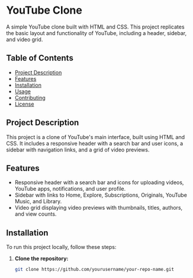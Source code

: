 # YouTube Clone

A simple YouTube clone built with HTML and CSS. This project replicates the basic layout and functionality of YouTube, including a header, sidebar, and video grid.

## Table of Contents

- [Project Description](#project-description)
- [Features](#features)
- [Installation](#installation)
- [Usage](#usage)
- [Contributing](#contributing)
- [License](#license)

## Project Description

This project is a clone of YouTube's main interface, built using HTML and CSS. It includes a responsive header with a search bar and user icons, a sidebar with navigation links, and a grid of video previews.

## Features

- Responsive header with a search bar and icons for uploading videos, YouTube apps, notifications, and user profile.
- Sidebar with links to Home, Explore, Subscriptions, Originals, YouTube Music, and Library.
- Video grid displaying video previews with thumbnails, titles, authors, and view counts.

## Installation

To run this project locally, follow these steps:

1. **Clone the repository:**

   ```sh
   git clone https://github.com/yourusername/your-repo-name.git
